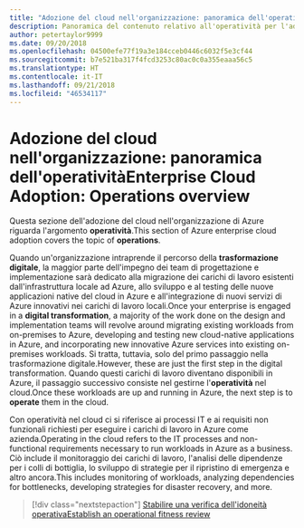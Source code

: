 ```yaml
---
title: "Adozione del cloud nell'organizzazione: panoramica dell'operatività"
description: Panoramica del contenuto relativo all'operatività per l'adozione del cloud nell'organizzazione di Azure
author: petertaylor9999
ms.date: 09/20/2018
ms.openlocfilehash: 04500efe77f19a3e184cceb0446c6032f5e3cf44
ms.sourcegitcommit: b7e521ba317f4fcd3253c80ac0c0a355eaaa56c5
ms.translationtype: HT
ms.contentlocale: it-IT
ms.lasthandoff: 09/21/2018
ms.locfileid: "46534117"
---
```

# <a name="enterprise-cloud-adoption-operations-overview"></a><span data-ttu-id="f3a68-103">Adozione del cloud nell'organizzazione: panoramica dell'operatività</span><span class="sxs-lookup"><span data-stu-id="f3a68-103">Enterprise Cloud Adoption: Operations overview</span></span>

<span data-ttu-id="f3a68-104">Questa sezione dell'adozione del cloud nell'organizzazione di Azure riguarda l'argomento **operatività**.</span><span class="sxs-lookup"><span data-stu-id="f3a68-104">This section of Azure enterprise cloud adoption covers the topic of **operations**.</span></span> 

<span data-ttu-id="f3a68-105">Quando un'organizzazione intraprende il percorso della **trasformazione digitale**, la maggior parte dell'impegno dei team di progettazione e implementazione sarà dedicato alla migrazione dei carichi di lavoro esistenti dall'infrastruttura locale ad Azure, allo sviluppo e al testing delle nuove applicazioni native del cloud in Azure e all'integrazione di nuovi servizi di Azure innovativi nei carichi di lavoro locali.</span><span class="sxs-lookup"><span data-stu-id="f3a68-105">Once your enterprise is engaged in a **digital transformation**, a majority of the work done on the design and implementation teams will revolve around migrating existing workloads from on-premises to Azure, developing and testing new cloud-native applications in Azure, and incorporating new innovative Azure services into existing on-premises workloads.</span></span> <span data-ttu-id="f3a68-106">Si tratta, tuttavia, solo del primo passaggio nella trasformazione digitale.</span><span class="sxs-lookup"><span data-stu-id="f3a68-106">However, these are just the first step in the digital transformation.</span></span> <span data-ttu-id="f3a68-107">Quando questi carichi di lavoro diventano disponibili in Azure, il passaggio successivo consiste nel gestirne l'**operatività** nel cloud.</span><span class="sxs-lookup"><span data-stu-id="f3a68-107">Once these workloads are up and running in Azure, the next step is to **operate** them in the cloud.</span></span>

<span data-ttu-id="f3a68-108">Con operatività nel cloud ci si riferisce ai processi IT e ai requisiti non funzionali richiesti per eseguire i carichi di lavoro in Azure come azienda.</span><span class="sxs-lookup"><span data-stu-id="f3a68-108">Operating in the cloud refers to the IT processes and non-functional requirements necessary to run workloads in Azure as a business.</span></span> <span data-ttu-id="f3a68-109">Ciò include il monitoraggio dei carichi di lavoro, l'analisi delle dipendenze per i colli di bottiglia, lo sviluppo di strategie per il ripristino di emergenza e altro ancora.</span><span class="sxs-lookup"><span data-stu-id="f3a68-109">This includes monitoring of workloads, analyzing dependencies for bottlenecks, developing strategies for disaster recovery, and more.</span></span>

> [!div class="nextstepaction"]
> [<span data-ttu-id="f3a68-110">Stabilire una verifica dell'idoneità operativa</span><span class="sxs-lookup"><span data-stu-id="f3a68-110">Establish an operational fitness review</span></span>](operational-fitness-review.md)
